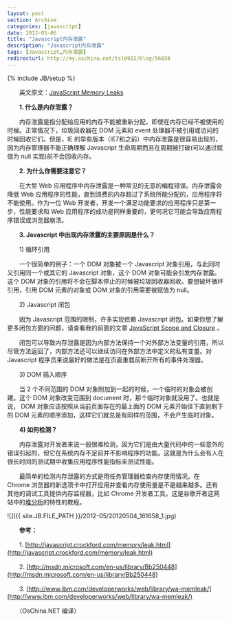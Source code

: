 ```yaml
---
layout: post
section: Archive
categories: [javascript]
date: 2012-05-06
title: "Javascript内存泄露"
description: "Javascript内存泄露"
tags: [Javascript,内存泄露]
redirecturl: http://my.oschina.net/tsl0922/blog/56038
---
```

{% include JB/setup %}

　　英文原文：[JavaScript Memory
Leaks](http://nesj.net/blog/2012/04/javascript-memory-leaks/)

　　**1. 什么是内存泄露？**

　　内存泄露是指分配给应用的内存不能被重新分配，即使在内存已经不被使用的时候。正常情况下，垃圾回收器在
DOM 元素和 event 处理器不被引用或访问的时候回收它们。但是，IE
的早些版本（IE7和之前）中内存泄露是很容易出现的，因为内存管理器不能正确理解
Javascript 生命周期而且在周期被打破(可以通过赋值为 null
实现)前不会回收内存。

　　**2. 为什么你需要注意它？**

　　在大型 Web
应用程序中内存泄露是一种常见的无意的编程错误。内存泄露会降低 Web
应用程序的性能，直到浪费的内存超过了系统所能分配的，应用程序将不能使用。作为一位
Web 开发者，开发一个满足功能要求的应用程序只是第一步，性能要求和 Web
应用程序的成功是同样重要的，更何况它可能会导致应用程序错误或浏览器崩溃。

　　**3. Javascript 中出现内存泄露的主要原因是什么？**

　　1) 循环引用

　　一个很简单的例子：一个 DOM 对象被一个 Javascript
对象引用，与此同时又引用同一个或其它的 Javascript 对象，这个 DOM
对象可能会引发内存泄露。这个 DOM
对象的引用将不会在脚本停止的时候被垃圾回收器回收。要想破坏循环引用，引用
DOM 元素的对象或 DOM 对象的引用需要被赋值为 null。

　　2) Javascript 闭包

　　因为 Javascript 范围的限制，许多实现依赖 Javascript
闭包。如果你想了解更多闭包方面的问题，请查看我的前面的文章 [JavaScript
Scope and
Closure](http://nesj.net/blog/2012/03/javascript-scope-and-closure/) 。

　　闭包可以导致内存泄露是因为内部方法保持一个对外部方法变量的引用，所以尽管方法返回了，内部方法还可以继续访问在外部方法中定义的私有变量。对
Javascript 程序员来说最好的做法是在页面重载前断开所有的事件处理器。

　　3) DOM 插入顺序

　　当 2 个不同范围的
DOM 对象附加到一起的时候，一个临时的对象会被创建。这个 DOM 对象改变范围到
document 时，那个临时对象就没用了。也就是说，
DOM 对象应该按照从当前页面存在的最上面的 DOM 元素开始往下直到剩下的
DOM 元素的顺序添加，这样它们就总是有同样的范围，不会产生临时对象。

　　**4) 如何检测？**

　　内存泄露对开发者来说一般很难检测，因为它们是由大量代码中的一些意外的错误引起的，但它在系统内存不足前并不影响程序的功能。这就是为什么会有人在很长时间的测试期中收集应用程序性能指标来测试性能。

　　最简单的检测内存泄露的方式是用任务管理器检查内存使用情况。在 Chrome
浏览器的新选项卡中打开应用并查看内存使用量是不是越来越多。还有其他的调试工具提供内存监视器，比如
Chrome
开发者工具。这是谷歌开者这网站中的[堆分析](https://developers.google.com/chrome-developer-tools/docs/heap-profiling)的特性的教程。

![]({{ site.JB.FILE_PATH }}/2012-05/20120504_161658_1.jpg)

　　**参考：**

　　1.
[http://javascript.crockford.com/memory/leak.html](http://javascript.crockford.com/memory/leak.html)

　　2.
[http://msdn.microsoft.com/en-us/library/Bb250448](http://msdn.microsoft.com/en-us/library/Bb250448)

　　3.
[http://www.ibm.com/developerworks/web/library/wa-memleak/](http://www.ibm.com/developerworks/web/library/wa-memleak/)

　　（OsChina.NET 编译）
